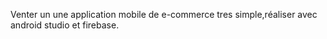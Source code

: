 Venter un une application mobile de e-commerce tres simple,réaliser avec android studio et firebase.
